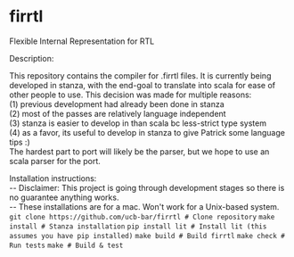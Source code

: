 # firrtl
Flexible Internal Representation for RTL

Description:

This repository contains the compiler for .firrtl files.
It is currently being developed in stanza, with the end-goal to translate into scala for ease of other people to use.
This decision was made for multiple reasons:  
       (1) previous development had already been done in stanza   
       (2) most of the passes are relatively language independent   
       (3) stanza is easier to develop in than scala bc less-strict type system   
       (4) as a favor, its useful to develop in stanza to give Patrick some language tips :)   
The hardest part to port will likely be the parser, but we hope to use an scala parser for the port.   

Installation instructions:    
-- Disclaimer: This project is going through development stages so there is no guarantee anything works.    
-- These installations are for a mac. Won't work for a Unix-based system.    
    `git clone https://github.com/ucb-bar/firrtl # Clone repository`
    `make install # Stanza installation`
    `pip install lit # Install lit (this assumes you have pip installed)`
    `make build # Build firrtl`
    `make check # Run tests`
    `make # Build & test`
